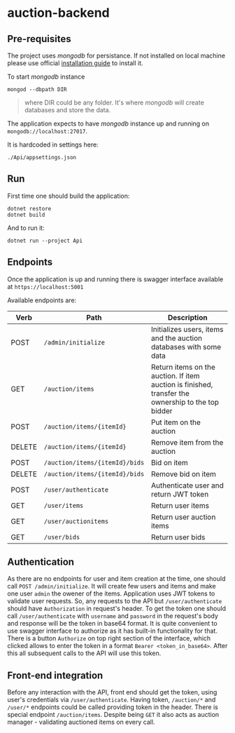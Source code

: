 # auction-backend

## Pre-requisites

The project uses _mongodb_ for persistance. If not installed on local machine please use official [installation guide](https://docs.mongodb.com/manual/installation/) to install it.

To start _mongodb_ instance
```
mongod --dbpath DIR
```
> where DIR could be any folder. It's where _mongodb_ will create databases and store the data.

The application expects to have _mongodb_ instance up and running on `mongodb://localhost:27017`.

It is hardcoded in settings here:
```
./Api/appsettings.json
```

## Run

First time one should build the application:
```
dotnet restore
dotnet build
```

And to run it:
```
dotnet run --project Api
```

## Endpoints

Once the application is up and running there is swagger interface available at `https://localhost:5001`

Available endpoints are:

Verb | Path | Description |
--- | --- | ---
POST | `/admin/initialize`| Initializes users, items and the auction databases with some data
GET | `/auction/items` | Return items on the auction. If item auction is finished, transfer the ownership to the top bidder
POST | `/auction/items/{itemId}` | Put item on the auction
DELETE | `/auction/items/{itemId}` | Remove item from the auction
POST | `/auction/items/{itemId}/bids` | Bid on item
DELETE | `/auction/items/{itemId}/bids` | Remove bid on item
POST | `/user/authenticate` | Authenticate user and return JWT token
GET | `/user/items` | Return user items
GET | `/user/auctionitems` | Return user auction items
GET | `/user/bids` | Return user bids

## Authentication

As there are no endpoints for user and item creation at the time, one should call `POST /admin/initialize`.
It will create few users and items and make one user `admin` the owener of the items.
Application uses JWT tokens to validate user requests.
So, any requests to the API but `/user/authenticate` should have `Authorization` in request's header.
To get the token one should call `/user/authenticate` with `username` and `password` in the request's body and response will be the token in base64 format.
It is quite convenient to use swagger interface to authorize as it has built-in functionality for that. There is a button `Authorize` on top right section of the interface, which clicked allows to enter the token in a format `Bearer <token_in_base64>`. After this all subsequent calls to the API will use this token.

## Front-end integration

Before any interaction with the API, front end should get the token, using user's credentials via `/user/authenticate`.
Having token, `/auction/*` and `/user/*` endpoints could be called providing token in the header.
There is special endpoint `/auction/items`. Despite being `GET` it also acts as auction manager - validating auctioned items on every call.
